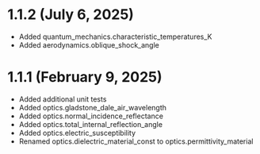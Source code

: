 # 1.1.2 (July 6, 2025)
* Added quantum_mechanics.characteristic_temperatures_K
* Added aerodynamics.oblique_shock_angle

 # 1.1.1 (February 9, 2025)
* Added additional unit tests
* Added optics.gladstone_dale_air_wavelength 
* Added optics.normal_incidence_reflectance
* Added optics.total_internal_reflection_angle
* Added optics.electric_susceptibility
* Renamed optics.dielectric_material_const to optics.permittivity_material
